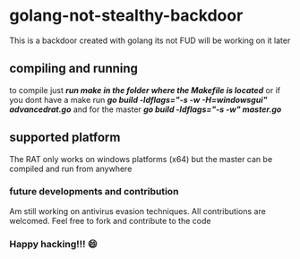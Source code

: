 # golang-not-stealthy-backdoor
This is a backdoor created with golang its not FUD will be working on it later

## compiling and running
to compile just **_run make in the folder where the Makefile is located_** or if you dont have a make run **_go build -ldflags="-s -w -H=windowsgui" advancedrat.go_** and for the master **_go build -ldflags="-s -w" master.go_**

## supported platform
The RAT only works on windows platforms (x64) but the master can be compiled and run from anywhere 

### future developments and contribution
Am still working on antivirus evasion techniques.
All contributions are welcomed. Feel free to fork and contribute to the code 

### Happy hacking!!! :smile:
